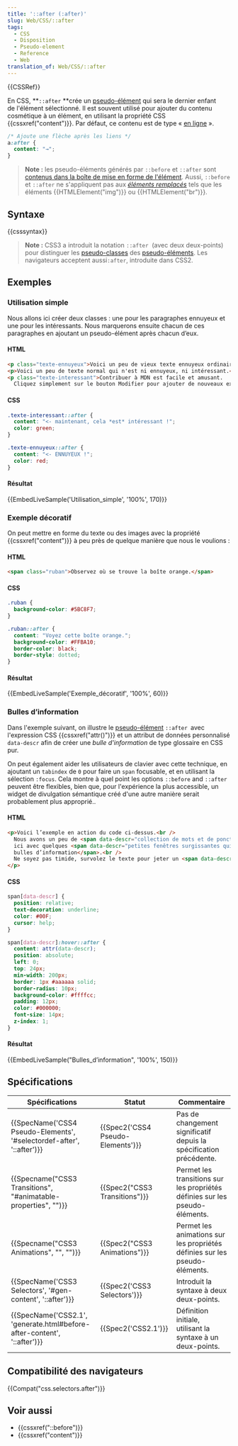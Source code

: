 ```yaml
---
title: '::after (:after)'
slug: Web/CSS/::after
tags:
  - CSS
  - Disposition
  - Pseudo-element
  - Reference
  - Web
translation_of: Web/CSS/::after
---
```

{{CSSRef}}

En CSS, **`::after` **crée un [pseudo-élément](/fr/docs/Web/CSS/Pseudo-éléments) qui sera le dernier enfant de l'élément sélectionné. Il est souvent utilisé pour ajouter du contenu cosmétique à un élément, en utilisant la propriété CSS {{cssxref("content")}}. Par défaut, ce contenu est de type « [en ligne](/fr/Apprendre/CSS/Introduction_à_CSS/Le_modèle_de_boîte#Les_types_de_boîte) ».

```css
/* Ajoute une flèche après les liens */
a:after {
  content: "→";
}
```

> **Note :** les pseudo-éléments générés par `::before` et `::after` sont [contenus dans la boîte de mise en forme de l'élément](https://www.w3.org/TR/CSS2/generate.html#before-after-content). Aussi, `::before` et `::after` ne s'appliquent pas aux *[éléments remplacés](/fr/docs/Web/CSS/Élément_remplacé)* tels que les éléments {{HTMLElement("img")}} ou {{HTMLElement("br")}}.

## Syntaxe

{{csssyntax}}

> **Note :** CSS3 a introduit la notation `::after`  (avec deux deux-points) pour distinguer les [pseudo-classes](/fr/docs/Web/CSS/Pseudo-classes) des [pseudo-éléments](/fr/docs/Web/CSS/Pseudo-éléments). Les navigateurs acceptent aussi`:after`, introduite dans CSS2.

## Exemples

### Utilisation simple

Nous allons ici créer deux classes : une pour les paragraphes ennuyeux et une pour les intéressants. Nous marquerons ensuite chacun de ces paragraphes en ajoutant un pseudo-élément après chacun d’eux.

#### HTML

```html
<p class="texte-ennuyeux">Voici un peu de vieux texte ennuyeux ordinaire.</p>
<p>Voici un peu de texte normal qui n'est ni ennuyeux, ni intéressant.</p>
<p class="texte-interessant">Contribuer à MDN est facile et amusant.
  Cliquez simplement sur le bouton Modifier pour ajouter de nouveaux exemples vivants, ou améliorer ceux existants.</p>
```

#### CSS

```css
.texte-interessant::after {
  content: "<- maintenant, cela *est* intéressant !";
  color: green;
}

.texte-ennuyeux::after {
  content: "<- ENNUYEUX !";
  color: red;
}
```

#### Résultat

{{EmbedLiveSample('Utilisation_simple', '100%', 170)}}

### Exemple décoratif

On peut mettre en forme du texte ou des images avec la propriété {{cssxref("content")}} à peu près de quelque manière que nous le voulions :

#### HTML

```html
<span class="ruban">Observez où se trouve la boîte orange.</span>
```

#### CSS

```css
.ruban {
  background-color: #5BC8F7;
}

.ruban::after {
  content: "Voyez cette boîte orange.";
  background-color: #FFBA10;
  border-color: black;
  border-style: dotted;
}
```

#### Résultat

{{EmbedLiveSample('Exemple_décoratif', '100%', 60)}}

### Bulles d’information

Dans l'exemple suivant, on illustre le [pseudo-élément](/fr-FR/docs/Web/CSS/Pseudo-elements) `::after `avec l'expression CSS {{cssxref("attr()")}} et un attribut de données personnalisé `data-descr` afin de créer une _bulle d'information_ de type glossaire en CSS pur.

On peut également aider les utilisateurs de clavier avec cette technique, en ajoutant un `tabindex` de `0` pour faire un `span` focusable, et en utilisant la sélection `:focus`. Cela montre à quel point les options `::before` and `::after `peuvent être flexibles, bien que, pour l'expérience la plus accessible, un widget de divulgation sémantique créé d'une autre manière serait probablement plus approprié..

#### HTML

```html
<p>Voici l’exemple en action du code ci-dessus.<br />
  Nous avons un peu de <span data-descr="collection de mots et de ponctuation">texte</span>
  ici avec quelques <span data-descr="petites fenêtres surgissantes qui se cachent aussi">
  bulles d’information</span>.<br />
  Ne soyez pas timide, survolez le texte pour jeter un <span data-descr="à ne pas prendre au sens littéral">œil</span>.
</p>
```

#### CSS

```css
span[data-descr] {
  position: relative;
  text-decoration: underline;
  color: #00F;
  cursor: help;
}

span[data-descr]:hover::after {
  content: attr(data-descr);
  position: absolute;
  left: 0;
  top: 24px;
  min-width: 200px;
  border: 1px #aaaaaa solid;
  border-radius: 10px;
  background-color: #ffffcc;
  padding: 12px;
  color: #000000;
  font-size: 14px;
  z-index: 1;
}
```

#### Résultat

{{EmbedLiveSample("Bulles_d’information", '100%', 150)}}

## Spécifications

| Spécifications                                                                                   | Statut                                       | Commentaire                                                                 |
| ------------------------------------------------------------------------------------------------ | -------------------------------------------- | --------------------------------------------------------------------------- |
| {{SpecName('CSS4 Pseudo-Elements', '#selectordef-after', '::after')}}     | {{Spec2('CSS4 Pseudo-Elements')}} | Pas de changement significatif depuis la spécification précédente.          |
| {{Specname("CSS3 Transitions", "#animatable-properties", "")}}             | {{Spec2("CSS3 Transitions")}}     | Permet les transitions sur les propriétés définies sur les pseudo-éléments. |
| {{Specname("CSS3 Animations", "", "")}}                                             | {{Spec2("CSS3 Animations")}}         | Permet les animations sur les propriétés définies sur les pseudo-éléments.  |
| {{SpecName('CSS3 Selectors', '#gen-content', '::after')}}                     | {{Spec2('CSS3 Selectors')}}         | Introduit la syntaxe à deux deux-points.                                    |
| {{SpecName('CSS2.1', 'generate.html#before-after-content', '::after')}} | {{Spec2('CSS2.1')}}                     | Définition initiale, utilisant la syntaxe à un deux-points.                 |

## Compatibilité des navigateurs

{{Compat("css.selectors.after")}}

## Voir aussi

- {{cssxref("::before")}}
- {{cssxref("content")}}
